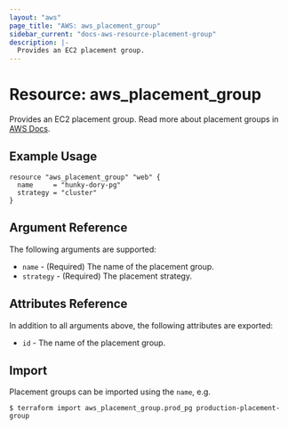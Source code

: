 ```yaml
---
layout: "aws"
page_title: "AWS: aws_placement_group"
sidebar_current: "docs-aws-resource-placement-group"
description: |-
  Provides an EC2 placement group.
---
```


# Resource: aws_placement_group

Provides an EC2 placement group. Read more about placement groups
in [AWS Docs](https://docs.aws.amazon.com/AWSEC2/latest/UserGuide/placement-groups.html).

## Example Usage

```hcl
resource "aws_placement_group" "web" {
  name     = "hunky-dory-pg"
  strategy = "cluster"
}
```

## Argument Reference

The following arguments are supported:

* `name` - (Required) The name of the placement group.
* `strategy` - (Required) The placement strategy.

## Attributes Reference

In addition to all arguments above, the following attributes are exported:

* `id` - The name of the placement group.

## Import

Placement groups can be imported using the `name`, e.g.

```
$ terraform import aws_placement_group.prod_pg production-placement-group
```
